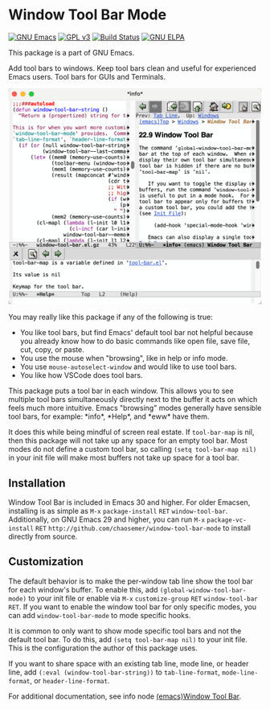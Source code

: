 # Window Tool Bar Mode
[![GNU Emacs](https://img.shields.io/badge/Part_of-GNU_Emacs-7F5AB6.svg?&logo=gnu-emacs&logoColor=white)](https://www.gnu.org/software/emacs)
[![GPL v3](https://img.shields.io/badge/license-GPL_v3-green.svg)](http://www.gnu.org/licenses/gpl-3.0.txt)
[![Build Status](https://github.com/chaosemer/window-tool-bar/actions/workflows/test.yml/badge.svg?branch=main)](https://github.com/chaosemer/window-tool-bar/actions)
[![GNU ELPA](https://elpa.gnu.org/packages/window-tool-bar.svg)](https://elpa.gnu.org/packages/window-tool-bar)


This package is a part of GNU Emacs.

Add tool bars to windows.  Keep tool bars clean and useful for
experienced Emacs users.  Tool bars for GUIs and Terminals.

![A picture is worth a thousand words](images/screenshot.png)

You may really like this package if any of the following is true:

* You like tool bars, but find Emacs' default tool bar not helpful
  because you already know how to do basic commands like open file,
  save file, cut, copy, or paste.
* You use the mouse when "browsing", like in help or info mode.
* You use `mouse-autoselect-window` and would like to use tool bars.
* You like how VSCode does tool bars.

This package puts a tool bar in each window.  This allows you to see
multiple tool bars simultaneously directly next to the buffer it acts
on which feels much more intuitive.  Emacs "browsing" modes generally
have sensible tool bars, for example: \*info\*, \*Help\*, and \*eww\*
have them.

It does this while being mindful of screen real estate.  If
`tool-bar-map` is nil, then this package will not take up any space
for an empty tool bar.  Most modes do not define a custom tool bar, so
calling `(setq tool-bar-map nil)` in your init file will make most
buffers not take up space for a tool bar.

## Installation

Window Tool Bar is included in Emacs 30 and higher. For older Emacsen,
installing is as simple as `M-x` `package-install` `RET`
`window-tool-bar`.  Additionally, on GNU Emacs 29 and higher, you can
run `M-x` `package-vc-install` `RET`
`http://github.com/chaosemer/window-tool-bar-mode` to install directly
from source.

## Customization

The default behavior is to make the per-window tab line show the tool
bar for each window's buffer.  To enable this, add
`(global-window-tool-bar-mode)` to your init file or enable via `M-x`
`customize-group` `RET` `window-tool-bar` `RET`.  If you want to
enable the window tool bar for only specific modes, you can add
`window-tool-bar-mode` to mode specific hooks.

It is common to only want to show mode specific tool bars and not the
default tool bar.  To do this, add `(setq tool-bar-map nil)` to your
init file.  This is the configuration the author of this package uses.

If you want to share space with an existing tab line, mode line, or
header line, add `(:eval (window-tool-bar-string))` to
`tab-line-format`, `mode-line-format`, or `header-line-format`.

For additional documentation, see info node [(emacs)Window Tool
Bar](https://www.gnu.org/software/emacs/manual/html_node/emacs/Window-Tool-Bar.html).
